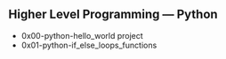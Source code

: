 ##  Higher Level Programming ― Python

- 0x00-python-hello_world project
- 0x01-python-if_else_loops_functions
